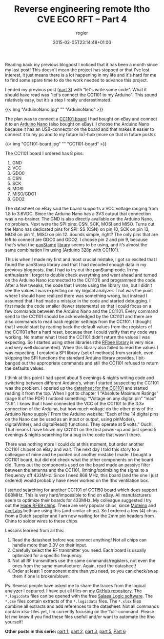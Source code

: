 ﻿---
title: Reverse engineering remote Itho CVE ECO RFT – Part 4
author: rogier
type: post
date: 2015-02-05T23:14:48+01:00
url: /2015/02/05/reverse-engineering-remote-itho-cve-eco-rft-part-4/
commentFolder: 2015-02-05-reverse-engineering-remote-itho-cve-eco-rft-part-4
categories:
- HomeAutomation
tags:
- arduino
- CC1150
- Itho
resources:
- src: ArduinoNano.jpg
  title: ArduinoNano
- src: CC1101-board.jpg
  title: CC1101-board
aliases:
- index.php/2015/02/reverse-engineering-remote-itho-cve-eco-rft-part-4/
---
Reading back my previous blogpost I noticed that it has been a month since my last post! This doesn't mean the project has stopped or that I've lost interest, it just means there is a lot happening in my life and it's hard for me to find some spare time to do the work needed to advance this project.

I ended my previous post ([part 3](https://www.progz.nl/blog/2015/01/reverse-engineering-remote-itho-cve-eco-rft-part-3/ "Reverse engineering remote Itho CVE ECO RFT – Part 3")) with "let's write some code". What it should have read was "let's connect the CC1101 to my Arduino". This sound relatively easy, but it’s a step I really underestimated.

{{< img "ArduinoNano.jpg" ""  "ArduinoNano" >}}

The plan was to connect a [CC1101 board](http://r.ebay.com/Pk9ImK) I had bought on eBay and connect it to an [Arduino Nano](http://arduino.cc/en/Main/ArduinoBoardNano) (also bought on eBay). I choose the Arduino Nano because it has an USB-connector on the board and that makes it easier to connect it to my pc and to my future IoT-hub (more on that in future posts).

{{< img "CC1101-board.jpg" ""  "CC1101-board" >}}

The CC1101 board I ordered has 8 pins:

1.  GND
2.  VCC
3.  GDO0
4.  CSN
5.  SCK
6.  MOSI
7.  MISO/GDO1
8.  GDO2

The datasheet on eBay said the board supports a VCC voltage ranging from 1.8 to 3.6VDC. Since the Arduino Nano has a 3V3 output that connection was a no-brainer. The GND is also directly available on the Arduino Nano, no problem. Next were the SPI pins: CSN, SCK, MOSI and MISO. Turns out the Nano has dedicated pins for SPI: SS (CSN) on pin 10, SCK on pin 13, MOSI on pin 11, MISO on pin 12. Sounds simple, right? The only pins that are left to connect are GDO0 and GDO2. I choose pin 2 and pin 9, because that’s what the [panStamp](https://github.com/panStamp/panstamp/wiki/panStamp%20AVR.-Technical%20details) [library](https://github.com/panStamp/panstamp) seems to be using, and it’s almost the same combination I’m using (Arduino 328p with CC1101).

This is when I made my first and most crucial mistake, I got so excited that I found the panStamp library and that I had decoded enough data in my previous blogposts, that I had to try out the panStamp code. In my enthusiasm I forgot to double check everything and went ahead and turned on the Arduino Nano (connected to the CC1101) and programmed the code. After a few tweaks, the code that I wrote using the library ran, but I didn’t see the values I was expecting on my logical analyzer. That was the point where I should have realized there was something wrong, but instead I assumed that I had made a mistake in the code and started debugging. I first made the code smaller (fewer statements) so that I could focus on a few commands between the Arduino Nano and the CC1101. Every command send to the CC1101 should be acknowledged by the CC1101 and there are also commands to read back register settings from the CC1101. I thought that I would start by reading back the default values from the registers of the CC1101 after a hard reset, because then I could verify that my code was working. No matter what I tried the CC1101 didn’t return the values I was expecting. So I started using other libraries (the [RFbee library](https://code.google.com/p/rfbee/source/browse/branches/#branches%2Fv2.0%2FRFBee) is very nice and very well documented). When this library also failed to read the values I was expecting, I created a SPI library (set of methods) from scratch, even skipping the SPI functions the standard Arduino library provides. I bit-banged out the appropriate commands and still the CC1101 refused to return the defaults values.

I think at this point I had spent about 5 evenings & nights writing code and switching between different Arduino’s, when I started suspecting the CC1101 was the problem. I opened up the [datasheet for the CC1101](http://www.ti.com/lit/ds/symlink/cc1101.pdf) and started reading it from the top. When I got to chapter 1 “Absolute Maximum Ratings” (page 8 of the PDF) I noticed something: “Voltage on any digital pin” “max” “3.9”. I know that I have connected the VCC of the CC1101 to the 3.3v connection of the Arduino, but how much voltage do the other pins of the Arduino Nano supply? From the Arduino website: “Each of the 14 digital pins on the Nano can be used as an input or output, using pinMode(), digitalWrite(), and digitalRead() functions. They operate at **5** volts.” Ouch! That means I have blown my CC1101 on the first power-up and just spend 5 evenings & nights searching for a bug in the code that wasn’t there.

There was nothing more I could do at this moment, but order another CC1101 chipset on eBay and wait. The next day I told this story to a colleague of mine and he pointed out another mistake I made. I bought a CC1101 board, but did not check what the other components on the board did. Turns out the components used on the board made an passive filter between the antenna and the CC1101, limiting/optimizing the signal to a frequency off 433MHz. Since I need 868 MHz, this board (and the one I just ordered) would probably have never worked on the Itho ventilation box.

I started searching for another CC1101 of CC1150 board which does support 868MHz. This is very hard/impossible to find on eBay. All manufacturers seem to optimize their boards for 433MHz. My colleague suggested I try out the [Hope RF69 chips](http://www.hoperf.com/upload/rfchip/RF69-V1.2.pdf). These are very popular chips, since [Moteino](http://lowpowerlab.com/moteino/) and [JeeLabs](http://jeelabs.org/) both are using this (and similar chips). So I ordered a few (4) chips from a Dutch supplier and I am now waiting for the 2mm pin headers from China to solder wires to these chips.

Lessons learned from all this:


1.  Read the datasheet before you connect anything! Not all chips can handle more than 3.3V on their input.
2.  Carefully select the RF transmitter you need. Each board is usually optimized for a specific frequency.
3.  Not all RF transmitters use the same commands/registers, not even the ones from the same manufacturer. Again, read the datasheet!
4.  Order at least 1 component more than you need, so you can check/swap them if one is broken/blown.

Ps. Several people have asked me to share the traces from the logical analyzer I captured. I have put all files on [my GitHub repository](https://github.com/xs4free/Itho-library/tree/master/Logical-Analyzer-traces).
The `*.logicdata` files can be opened with the free [Salaea Logic software](https://www.saleae.com/downloads). The `*.csv` files contain extracts of the `*.logicdata` files. The `*.xlsx` files combine all extracts and add references to the datasheet. Not all commands contain xlsx-files yet, I’m currently focusing on the ‘full’-command. Please let me know if you find these files usefull and/or want to automate the Itho yourself!

**Other posts in this serie:** [part 1](http://www.progz.nl/blog/index.php/2014/12/reverse-engineering-remote-itho-cve-eco-rft-part-1/ "Reverse engineering remote Itho CVE ECO RFT – Part 1"), [part 2](http://www.progz.nl/blog/index.php/2014/12/reverse-engineering-remote-itho-cve-eco-rft-part-2/ "Reverse engineering remote Itho CVE ECO RFT – Part 2"), [part 3](http://www.progz.nl/blog/index.php/2015/01/reverse-engineering-remote-itho-cve-eco-rft-part-3/ "Reverse engineering remote Itho CVE ECO RFT – Part 3"), [part 5](http://www.progz.nl/blog/index.php/2015/02/reverse-engineering-remote-itho-cve-eco-rft-part-5/ "Reverse engineering remote Itho CVE ECO RFT – Part 5"), [Part 6](http://www.progz.nl/blog/index.php/2015/05/reverse-engineering-remote-itho-cve-eco-rft-part-6/)
